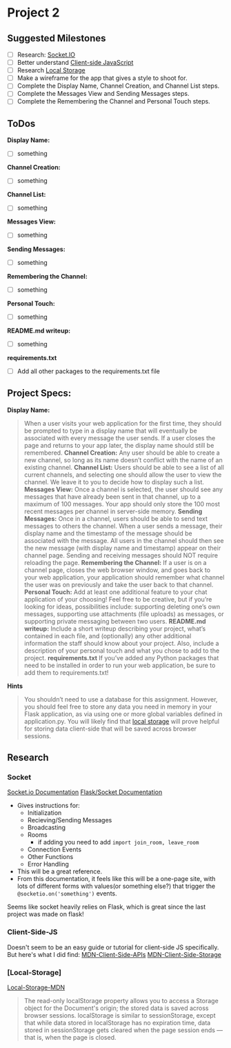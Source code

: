 # Project 2

## Suggested Milestones
- [ ] Research: [Socket.IO](#Socket)
- [ ] Better understand [Client-side JavaScript](#Client-Side-JS)
- [ ] Research [Local Storage](#Local-Storage)
- [ ] Make a wireframe for the app that gives a style to shoot for. 
- [ ] Complete the Display Name, Channel Creation, and Channel List steps.
- [ ] Complete the Messages View and Sending Messages steps.
- [ ] Complete the Remembering the Channel and Personal Touch steps.

## ToDos
**Display Name:**
- [ ] something

**Channel Creation:**
- [ ] something

**Channel List:**
- [ ] something

**Messages View:**
- [ ] something

**Sending Messages:**
- [ ] something

**Remembering the Channel:**
- [ ] something

**Personal Touch:**
- [ ] something

**README.md writeup:**
- [ ] something

**requirements.txt**
- [ ] Add all other packages to the requirements.txt file

## Project Specs:
**Display Name:**
>When a user visits your web application for the first time, they should be prompted to type in a display name that will eventually be associated with every message the user sends. If a user closes the page and returns to your app later, the display name should still be remembered.
**Channel Creation:**
>Any user should be able to create a new channel, so long as its name doesn’t conflict with the name of an existing channel.
**Channel List:**
>Users should be able to see a list of all current channels, and selecting one should allow the user to view the channel. We leave it to you to decide how to display such a list.
**Messages View:**
>Once a channel is selected, the user should see any messages that have already been sent in that channel, up to a maximum of 100 messages. Your app should only store the 100 most recent messages per channel in server-side memory.
**Sending Messages:**
>Once in a channel, users should be able to send text messages to others the channel. When a user sends a message, their display name and the timestamp of the message should be associated with the message. All users in the channel should then see the new message (with display name and timestamp) appear on their channel page. Sending and receiving messages should NOT require reloading the page.
**Remembering the Channel:**
>If a user is on a channel page, closes the web browser window, and goes back to your web application, your application should remember what channel the user was on previously and take the user back to that channel.
**Personal Touch:**
>Add at least one additional feature to your chat application of your choosing! Feel free to be creative, but if you’re looking for ideas, possibilities include: supporting deleting one’s own messages, supporting use attachments (file uploads) as messages, or supporting private messaging between two users.
**README.md writeup:**
>Include a short writeup describing your project, what’s contained in each file, and (optionally) any other additional information the staff should know about your project. Also, include a description of your personal touch and what you chose to add to the project.
**requirements.txt**
>If you’ve added any Python packages that need to be installed in order to run your web application, be sure to add them to requirements.txt!

**Hints**
>You shouldn’t need to use a database for this assignment. However, you should feel free to store any data you need in memory in your Flask application, as via using one or more global variables defined in application.py.
>You will likely find that [local storage](https://developer.mozilla.org/en-US/docs/Web/API/Window/localStorage) will prove helpful for storing data client-side that will be saved across browser sessions.

## Research

### Socket
[Socket.io Documentation](https://socket.io/docs/)
[Flask/Socket Documentation](https://flask-socketio.readthedocs.io/en/latest/)

- Gives instructions for:
    - Initialization
    - Recieving/Sending Messages
    - Broadcasting
    - Rooms
        - if adding you need to add ```import join_room, leave_room```
    - Connection Events
    - Other Functions
    - Error Handling
- This will be a great reference.
- From this documentation, it feels like this will be a one-page site, with lots of different forms with values(or something else?) that trigger the ```@socketio.on('something')``` events.

Seems like socket heavily relies on Flask, which is great since the last project was made on flask!

### Client-Side-JS
Doesn't seem to be an easy guide or tutorial for client-side JS specifically. But here's what I did find: 
[MDN-Client-Side-APIs](https://developer.mozilla.org/en-US/docs/Learn/JavaScript/Client-side_web_APIs)
[MDN-Client-Side-Storage](https://developer.mozilla.org/en-US/docs/Learn/JavaScript/Client-side_web_APIs/Client-side_storage)

### [Local-Storage]
[Local-Storage-MDN](https://developer.mozilla.org/en-US/docs/Web/API/Window/localStorage)
>The read-only localStorage property allows you to access a Storage object for the Document's origin; the stored data is saved across browser sessions. localStorage is similar to sessionStorage, except that while data stored in localStorage has no expiration time, data stored in sessionStorage gets cleared when the page session ends — that is, when the page is closed.
